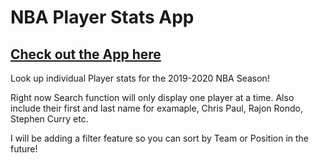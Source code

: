 
# NBA Player Stats App

## [Check out the App here](https://mrchaufun.github.io/nba-stats/)
 
Look up individual Player stats for the 2019-2020 NBA Season!

Right now Search function will only display one player at a time.
Also include their first and last name for examaple, Chris Paul, Rajon Rondo, Stephen Curry etc.

I will be adding a filter feature so you can sort by Team or Position in the future!
